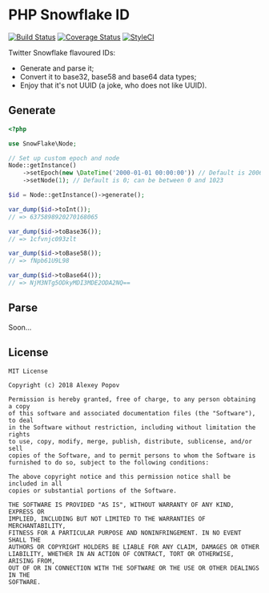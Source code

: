 # PHP Snowflake ID

[![Build Status](https://travis-ci.org/alexeyco/php-snowflake-id.svg?branch=master)](https://travis-ci.org/alexeyco/php-snowflake-id)
[![Coverage Status](https://coveralls.io/repos/github/alexeyco/php-snowflake-id/badge.svg?branch=master)](https://coveralls.io/github/alexeyco/php-snowflake-id?branch=master)
[![StyleCI](https://styleci.io/repos/123744194/shield?branch=master)](https://styleci.io/repos/123744194?branch=master)

Twitter Snowflake flavoured IDs:
* Generate and parse it;
* Convert it to base32, base58 and base64 data types;
* Enjoy that it's not UUID (a joke, who does not like UUID).

## Generate

```php
<?php

use SnowFlake\Node;

// Set up custom epoch and node
Node::getInstance()
    ->setEpoch(new \DateTime('2000-01-01 00:00:00')) // Default is 2006-03-21:20:50:14 GMT
    ->setNode(1); // Default is 0; can be between 0 and 1023

$id = Node::getInstance()->generate();

var_dump($id->toInt());
// => 6375898920270168065

var_dump($id->toBase36());
// => 1cfvnjc093zlt

var_dump($id->toBase58());
// => fNpb61U9L98

var_dump($id->toBase64());
// => NjM3NTg5ODkyMDI3MDE2ODA2NQ==
```

## Parse
Soon...

## License

```
MIT License

Copyright (c) 2018 Alexey Popov

Permission is hereby granted, free of charge, to any person obtaining a copy
of this software and associated documentation files (the "Software"), to deal
in the Software without restriction, including without limitation the rights
to use, copy, modify, merge, publish, distribute, sublicense, and/or sell
copies of the Software, and to permit persons to whom the Software is
furnished to do so, subject to the following conditions:

The above copyright notice and this permission notice shall be included in all
copies or substantial portions of the Software.

THE SOFTWARE IS PROVIDED "AS IS", WITHOUT WARRANTY OF ANY KIND, EXPRESS OR
IMPLIED, INCLUDING BUT NOT LIMITED TO THE WARRANTIES OF MERCHANTABILITY,
FITNESS FOR A PARTICULAR PURPOSE AND NONINFRINGEMENT. IN NO EVENT SHALL THE
AUTHORS OR COPYRIGHT HOLDERS BE LIABLE FOR ANY CLAIM, DAMAGES OR OTHER
LIABILITY, WHETHER IN AN ACTION OF CONTRACT, TORT OR OTHERWISE, ARISING FROM,
OUT OF OR IN CONNECTION WITH THE SOFTWARE OR THE USE OR OTHER DEALINGS IN THE
SOFTWARE.
```
